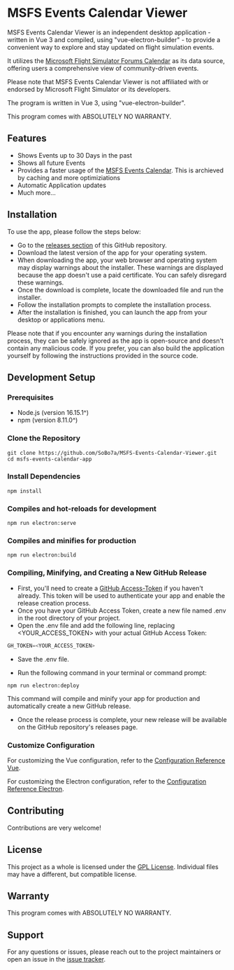 # MSFS Events Calendar Viewer

MSFS Events Calendar Viewer is an independent desktop application - written in Vue 3 and compiled, using "vue-electron-builder" - to provide a convenient way to explore and stay updated on flight simulation events.

It utilizes the [Microsoft Flight Simulator Forums Calendar](https://forums.flightsimulator.com/c/msfs/community-fly-in-events/143/l/calendar) as its data source, offering users a comprehensive view of community-driven events. 

Please note that MSFS Events Calendar Viewer is not affiliated with or endorsed by Microsoft Flight Simulator or its developers. 

The program is written in Vue 3, using "vue-electron-builder".

This program comes with ABSOLUTELY NO WARRANTY.


## Features

- Shows Events up to 30 Days in the past
- Shows all future Events
- Provides a faster usage of the [MSFS Events Calendar](https://forums.flightsimulator.com/c/msfs/community-fly-in-events/143/l/calendar). This is archieved by caching and more optimiziations
- Automatic Application updates
- Much more...


## Installation

To use the app, please follow the steps below:

- Go to the [releases section](https://github.com/SoBo7a/MSFS-Events-Calendar-Viewer/releases) of this GitHub repository.
- Download the latest version of the app for your operating system.
- When downloading the app, your web browser and operating system may display warnings about the installer. These warnings are displayed because the app doesn't use a paid certificate. You can safely disregard these warnings.
- Once the download is complete, locate the downloaded file and run the installer.
- Follow the installation prompts to complete the installation process.
- After the installation is finished, you can launch the app from your desktop or applications menu.

Please note that if you encounter any warnings during the installation process, they can be safely ignored as the app is open-source and doesn't contain any malicious code. If you prefer, you can also build the application yourself by following the instructions provided in the source code.


## Development Setup

### Prerequisites

- Node.js (version 16.15.1^)
- npm (version 8.11.0^)


### Clone the Repository

```shell
git clone https://github.com/SoBo7a/MSFS-Events-Calendar-Viewer.git
cd msfs-events-calendar-app
```


### Install Dependencies

```shell
npm install
```


### Compiles and hot-reloads for development

```shell
npm run electron:serve
```


### Compiles and minifies for production

```shell
npm run electron:build
```


### Compiling, Minifying, and Creating a New GitHub Release

- First, you'll need to create a [GitHub Access-Token](https://docs.github.com/en/authentication/keeping-your-account-and-data-secure/managing-your-personal-access-tokens) if you haven't already. This token will be used to authenticate your app and enable the release creation process.
- Once you have your GitHub Access Token, create a new file named .env in the root directory of your project.
- Open the .env file and add the following line, replacing <YOUR_ACCESS_TOKEN> with your actual GitHub Access Token:
```javascript
GH_TOKEN=<YOUR_ACCESS_TOKEN>
```
- Save the .env file.

- Run the following command in your terminal or command prompt:

```shell
npm run electron:deploy
```
This command will compile and minify your app for production and automatically create a new GitHub release.

- Once the release process is complete, your new release will be available on the GitHub repository's releases page.


### Customize Configuration

For customizing the Vue configuration, refer to the [Configuration Reference Vue](https://cli.vuejs.org/config/).

For customizing the Electron configuration, refer to the [Configuration Reference Electron](https://nklayman.github.io/vue-cli-plugin-electron-builder/).


## Contributing

Contributions are very welcome!


## License

This project as a whole is licensed under the [GPL License](https://www.gnu.org/licenses/gpl-3.0.html). Individual files may have a different, but compatible license.


## Warranty 

This program comes with ABSOLUTELY NO WARRANTY.


## Support

For any questions or issues, please reach out to the project maintainers or open an issue in the [issue tracker](https://github.com/SoBo7a/MSFS-Events-Calendar-Viewer/issues).